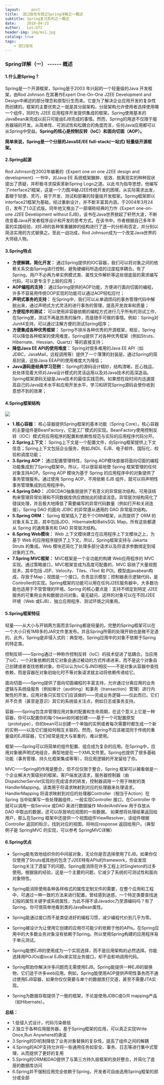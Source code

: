 ```yaml
---
layout:     post
title:  混口饭吃专题之Spring详解之一概述
subtitle: Spring复习系列之一概述
date:     2018-04-23
author:   Los-GTI
header-img: img/ms1.jpg
catalog: true
tags:
    - 混口饭吃
---
```


### Spring详解（一） ------ 概述

#### 1.什么是Spring？

Spring是一个开源框架，Spring是于2003 年兴起的一个轻量级的Java 开发框架，由Rod Johnson 在其著作Expert One-On-One J2EE Development and Design中阐述的部分理念和原型衍生而来。它是为了解决企业应用开发的复杂性而创建的。框架的主要优势之一就是其分层架构，分层架构允许使用者选择使用哪一个组件，同时为 J2EE 应用程序开发提供集成的框架。Spring使用基本的JavaBean来完成以前只可能由EJB完成的事情。然而，Spring的用途不仅限于服务器端的开发。从简单性、可测试性和松耦合的角度而言，任何Java应用都可以从Spring中受益。**Spring的核心是控制反转（IoC）和面向切面（AOP）。**

**简单来说，Spring是一个分层的JavaSE/EE full-stack(一站式) 轻量级开源框架。**

#### 2.Spring起源

Rod Johnson在2002年编著的《Expert one on one J2EE design and development》一书中，对Java EE 系统框架臃肿、低效、脱离现实的种种现状提出了质疑，并积极寻求探索革新Spring Logo之道。以此书为指导思想，他编写了interface21框架，这是一个力图冲破J2EE传统开发的困境，从实际需求出发，着眼于轻便、灵巧，易于开发、测试和部署的轻量级开发框架。Spring框架即以interface21框架为基础，经过重新设计，并不断丰富其内涵，于2004年3月24日，发布了1.0正式版。同年他又推出了一部堪称经典的力作《Expert one-on-one J2EE Development without EJB》，该书在Java世界掀起了轩然大波，不断改变着Java开发者程序设计和开发的思考方式。在该书中，作者根据自己多年丰富的实践经验，对EJB的各种笨重臃肿的结构进行了逐一的分析和否定，并分别以简洁实用的方式替换之。至此一战功成，Rod Johnson成为一个改变Java世界的大师级人物。

#### 3.Spring特点

- **方便解耦，简化开发：** 通过Spring提供的IOC容器，我们可以将对象之间的依赖关系交由Spring进行控制，避免硬编码所造成的过度程序耦合。有了Spring，用户不必再为单实例模式类、属性文件解析等这些很底层的需求编写代码，可以更专注于上层的应用；
- **AOP编程的支持：** 通过Spring提供的AOP功能，方便进行面向切面的编程，许多不容易用传统OOP实现的功能可以通过AOP轻松应付；
- **声明式事务的支持：** 在Spring中，我们可以从单调烦闷的事务管理代码中解脱出来，通过声明式方式灵活的进行事务的管理，提高开发效率和质量；
- **方便程序的测试：** 可以使用非容器依赖的编程方式进行几乎所有的测试工作，在Spring里，测试不再是昂贵的操作，而是随手可做的事情。例如：Spring对Junit4支持，可以通过注解方便的测试Spring程序；
- **方便集成各种优秀框架：** Spring不排斥各种优秀的开源框架，相反，Spring可以降低各种框架的使用难度，Spring提供了对各种优秀框架（例如Struts、Hibernate、Hessian、Quartz）等的直接支持；
- **降低Java EE API的使用难度：** Spring对很多难用的Java EE API（如JDBC，JavaMail，远程调用等）提供了一个薄薄的封装层，通过Spring的简易封装，这些Java EEAPI的使用难度大为降低；
- **Java源码是经典学习范例：** Spring的源码设计精妙，结构清晰，匠心独运，处处体现着大师对Java设计模式的灵活运用以及对Java技术的高深造诣。Spring框架源码无疑是Java技术的最佳实践范例。如果想在段时间内迅速提高自己的Java技术水平和应用开发水平，学习和研究Spring源码会使你收到意想不到的效果；

#### 4.Spring框架结构

![](https://raw.githubusercontent.com/Los-GTI/Los-GTI.github.io/master/img/spring/1120165-20170902113444874-1912798255.png)

- **1.核心容器：** 核心容器提供Spring框架的基本功能（Spring Core）。核心容器的主要组件是BeanFactory，它是工厂模式的实现。BeanFactory使用控制反转（IOC）模式将应用程序的配置和依赖性规范与实际的应用程序代码分开。
- **2.Spring上下文：** Spring上下文是一个配置文件，向Spring框架提供上下文信息；Spring上下文包括企业服务，例如JNDI、EJB、电子邮件、国际化、校验和调度功能；
- **3.Spring AOP：** 通过配置管理特性，Spring AOP模块直接将面向切面的编程功能集成到了Spring框架中。所以，可以很容易地使 Spring 框架管理的任何对象支持AOP。Spring AOP 模块为基于 Spring 的应用程序中的对象提供了事务管理服务。通过使用 Spring AOP，不用依赖 EJB 组件，就可以将声明性事务管理集成到应用程序中。
- **4.Spring DAO：** JDBCDAO抽象层提供了有意义的异常层次结构，可用该结构来管理异常处理和不同数据库供应商抛出的错误消息。异常层次结构简化了错误处理，并且极大地降低了需要编写的异常代码数量（例如打开和关闭连接）。Spring DAO 的面向 JDBC 的异常遵从通用的 DAO 异常层次结构。
- **5.Spring ORM：** Spring 框架插入了若干个ORM框架，从而提供了 ORM 的对象关系工具，其中包括JDO、Hibernate和iBatisSQL Map。所有这些都遵从 Spring 的通用事务和 DAO 异常层次结构。
- **6.Spring Web模块：** Web 上下文模块建立在应用程序上下文模块之上，为基于 Web 的应用程序提供了上下文。所以，Spring框架支持与 Jakarta Struts 的集成。Web 模块还简化了处理多部分请求以及将请求参数绑定到域对象的工作。
- **7.Spring MVC框架：** MVC框架是一个全功能的构建 Web应用程序的 MVC 实现。通过策略接口，MVC框架变成为高度可配置的，MVC 容纳了大量视图技术，其中包括 JSP、Velocity、Tiles、iText 和 POI。模型由javabean构成，存放于Map；视图是一个接口，负责显示模型；控制器表示逻辑代码，是Controller的实现。Spring框架的功能可以用在任何J2EE服务器中，大多数功能也适用于不受管理的环境。Spring 的核心要点是：支持不绑定到特定 J2EE服务的可重用业务和数据访问对象。毫无疑问，这样的对象可以在不同J2EE 环境（Web 或EJB）、独立应用程序、测试环境之间重用。

#### 5.Spring框架特征

轻量——从大小与开销两方面而言Spring都是轻量的。完整的Spring框架可以在一个大小只有1MB多的JAR文件里发布。并且Spring所需的处理开销也是微不足道的。此外，Spring是非侵入式的：典型地，Spring应用中的对象不依赖于Spring的特定类。

控制反转——Spring通过一种称作控制反转（IoC）的技术促进了低耦合。当应用了IoC，一个对象依赖的其它对象会通过被动的方式传递进来，而不是这个对象自己创建或者查找依赖对象。你可以认为IoC与JNDI相反——不是对象从容器中查找依赖，而是容器在对象初始化时不等对象请求就主动将依赖传递给它。

面向切面——Spring提供了面向切面编程的丰富支持，允许通过分离应用的业务逻辑与系统级服务（例如审计（auditing）和事务（transaction）管理）进行内聚性的开发。应用对象只实现它们应该做的——完成业务逻辑——仅此而已。它们并不负责（甚至是意识）其它的系统级关注点，例如日志或事务支持。

容器——Spring包含并管理应用对象的配置和生命周期，在这个意义上它是一种容器，你可以配置你的每个bean如何被创建——基于一个可配置原型（prototype），你的bean可以创建一个单独的实例或者每次需要时都生成一个新的实例——以及它们是如何相互关联的。然而，Spring不应该被混同于传统的重量级的EJB容器，它们经常是庞大与笨重的，难以使用。

框架——Spring可以将简单的组件配置、组合成为复杂的应用。在Spring中，应用对象被声明式地组合，典型地是在一个XML文件里。Spring也提供了很多基础功能（事务管理、持久化框架集成等等），将应用逻辑的开发留给了你。

MVC——Spring的作用是整合，但不仅仅限于整合，Spring 框架可以被看做是一个企业解决方案级别的框架。客户端发送请求，服务器控制器（由DispatcherServlet实现的)完成请求的转发，控制器调用一个用于映射的类HandlerMapping，该类用于将请求映射到对应的处理器来处理请求。HandlerMapping 将请求映射到对应的处理器Controller（相当于Action）在Spring 当中如果写一些处理器组件，一般实现Controller 接口，在Controller 中就可以调用一些Service 或DAO 来进行数据操作 ModelAndView 用于存放从DAO 中取出的数据，还可以存放响应视图的一些数据。 如果想将处理结果返回给用户，那么在Spring 框架中还提供一个视图组件ViewResolver，该组件根据Controller 返回的标示，找到对应的视图，将响应response 返回给用户。（典型例子是 SpringMVC 的实现，可以参考 SpringMVC详解）

#### 6.Spring优点

- Spring能有效地组织你的中间层对象，无论你是否选择使用了EJB。如果你仅仅使用了Struts或其他的包含了J2EE特有APIs的framework，你会发现Spring关注了遗留下的问题。Spring能消除在许多工程上对Singleton的过多使用。根据我的经验，这是一个主要的问题，它减少了系统的可测试性和面向对象特性。

- Spring能消除使用各种各样格式的属性定制文件的需要，在整个应用和工程中，可通过一种一致的方法来进行配置。曾经感到迷惑，一个特定类要查找迷幻般的属性关键字或系统属性，为此不得不读Javadoc乃至源编码吗？有了Spring，你可很简单地看到类的JavaBean属性。

- Spring能通过接口而不是类促进好的编程习惯，减少编程代价到几乎为零。

- Spring被设计为让使用它创建的应用尽可能少的依赖于他的APIs。在Spring应用中的大多数业务对象没有依赖于Spring。所以使用Spring构建的应用程序易于单元测试。

- Spring能使EJB的使用成为一个实现选择，而不是应用架构的必然选择。你能选择用POJOs或local EJBs来实现业务接口，却不会影响调用代码。

- Spring帮助你解决许多问题而无需使用EJB。Spring能提供一种EJB的替换物，它们适于许多web应用。例如，Spring能使用AOP提供声明性事务而不通过使用EJB容器，如果你仅仅需要与单个的数据库打交道，甚至不需要JTA实现。

- Spring为数据存取提供了一致的框架，不论是使用JDBC或O/R mapping产品（如Hibernate）。

**总结：**

- 1.低侵入式设计，代码污染极低
- 2.独立于各种应用服务器，基于Spring框架的应用，可以真正实现Write Once,Run Anywhere的承诺
- 3.Spring的DI机制降低了业务对象替换的复杂性，提高了组件之间的解耦
- 4.Spring的AOP支持允许将一些通用任务如安全、事务、日志等进行集中式管理，从而提供了更好的复用
- 5.Spring的ORM和DAO提供了与第三方持久层框架的良好整合，并简化了底层的数据库访问
- 6.Spring并不强制应用完全依赖于Spring，开发者可自由选用Spring框架的部分或全部

 

 

